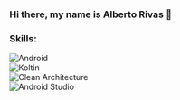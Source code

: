 ### Hi there, my name is Alberto Rivas 👋

### Skills:

![Android](https://img.shields.io/badge/Android-3DDC84?style=for-the-badge&logo=android&logoColor=white&labelColor=101010)</br>
![Koltin](https://img.shields.io/badge/Kotlin-FF9933?style=for-the-badge&logo=kotlin&logoColor=white&labelColor=101010)</br>
![Clean Architecture](https://img.shields.io/badge/Clean_Architecture-FF6666?style=for-the-badge&logo=android&logoColor=white&labelColor=101010)</br>
![Android Studio](https://img.shields.io/badge/Android_Studio-0080FF?style=for-the-badge&logo=android&logoColor=white&labelColor=101010)</br>
<!--
**albrivas/albrivas** is a ✨ _special_ ✨ repository because its `README.md` (this file) appears on your GitHub profile.

Here are some ideas to get you started:

- 🔭 I’m currently working on ...
- 🌱 I’m currently learning ...
- 👯 I’m looking to collaborate on ...
- 🤔 I’m looking for help with ...
- 💬 Ask me about ...
- 📫 How to reach me: ...
- 😄 Pronouns: ...
- ⚡ Fun fact: ...
-->
